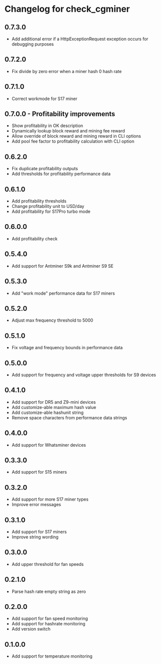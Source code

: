 # Changelog for check_cgminer

## 0.7.3.0

- Add additional error if a HttpExceptionRequest exception occurs for debugging purposes

## 0.7.2.0

- Fix divide by zero error when a miner hash 0 hash rate

## 0.7.1.0

- Correct workmode for S17 miner

## 0.7.0.0 - Profitability improvements

- Show profitability in OK description
- Dynamically lookup block reward and mining fee reward
- Allow override of block reward and mining reward in CLI options
- Add pool fee factor to profitability calculation with CLI option

## 0.6.2.0

- Fix duplicate profitability outputs
- Add thresholds for profitability performance data

## 0.6.1.0

- Add profitability thresholds
- Change profitability unit to USD/day
- Add profitability for S17Pro turbo mode

## 0.6.0.0

- Add profitability check

## 0.5.4.0

- Add support for Antminer S9k and Antminer S9 SE

## 0.5.3.0

- Add "work mode" performance data for S17 miners

## 0.5.2.0

- Adjust max frequency threshold to 5000

## 0.5.1.0

- Fix voltage and frequency bounds in performance data

## 0.5.0.0

- Add support for frequency and voltage upper thresholds for S9 devices

## 0.4.1.0

- Add support for DR5 and Z9-mini devices
- Add customize-able maximum hash value
- Add customize-able hashunit string
- Remove space characters from performance data strings

## 0.4.0.0

- Add support for Whatsminer devices

## 0.3.3.0

- Add support for S15 miners

## 0.3.2.0

- Add support for more S17 miner types
- Improve error messages

## 0.3.1.0

- Add support for S17 miners
- Improve string wording

## 0.3.0.0

- Add upper threshold for fan speeds

## 0.2.1.0

- Parse hash rate empty string as zero

## 0.2.0.0

- Add support for fan speed monitoring
- Add support for hashrate monitoring
- Add version switch

## 0.1.0.0

- Add support for temperature monitoring
